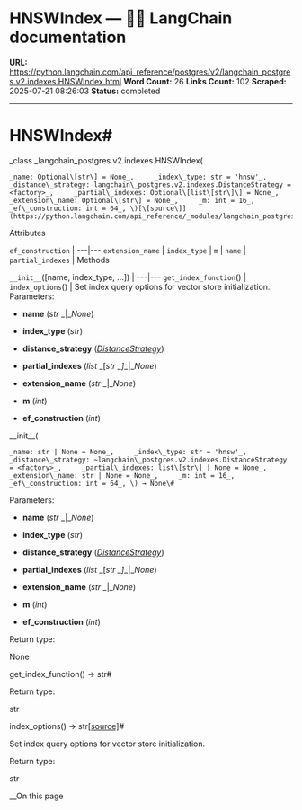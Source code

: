 # HNSWIndex — 🦜🔗 LangChain  documentation

**URL:** https://python.langchain.com/api_reference/postgres/v2/langchain_postgres.v2.indexes.HNSWIndex.html
**Word Count:** 26
**Links Count:** 102
**Scraped:** 2025-07-21 08:26:03
**Status:** completed

---

# HNSWIndex\#

_class _langchain\_postgres.v2.indexes.HNSWIndex\(

    _name: Optional\[str\] = None_,     _index\_type: str = 'hnsw'_,     _distance\_strategy: langchain\_postgres.v2.indexes.DistanceStrategy = <factory>_,     _partial\_indexes: Optional\[list\[str\]\] = None_,     _extension\_name: Optional\[str\] = None_,     _m: int = 16_,     _ef\_construction: int = 64_, \)[\[source\]](https://python.langchain.com/api_reference/_modules/langchain_postgres/v2/indexes.html#HNSWIndex)\#     

Attributes

`ef_construction` |    ---|---   `extension_name` |    `index_type` |    `m` |    `name` |    `partial_indexes` |       Methods

`__init__`\(\[name, index\_type, ...\]\) |    ---|---   `get_index_function`\(\) |    `index_options`\(\) | Set index query options for vector store initialization.      Parameters:     

  * **name** \(_str_ _|__None_\)

  * **index\_type** \(_str_\)

  * **distance\_strategy** \([_DistanceStrategy_](https://python.langchain.com/api_reference/postgres/v2/langchain_postgres.v2.indexes.DistanceStrategy.html#langchain_postgres.v2.indexes.DistanceStrategy "langchain_postgres.v2.indexes.DistanceStrategy")\)

  * **partial\_indexes** \(_list_ _\[__str_ _\]__|__None_\)

  * **extension\_name** \(_str_ _|__None_\)

  * **m** \(_int_\)

  * **ef\_construction** \(_int_\)

\_\_init\_\_\(

    _name: str | None = None_,     _index\_type: str = 'hnsw'_,     _distance\_strategy: ~langchain\_postgres.v2.indexes.DistanceStrategy = <factory>_,     _partial\_indexes: list\[str\] | None = None_,     _extension\_name: str | None = None_,     _m: int = 16_,     _ef\_construction: int = 64_, \) → None\#     

Parameters:     

  * **name** \(_str_ _|__None_\)

  * **index\_type** \(_str_\)

  * **distance\_strategy** \([_DistanceStrategy_](https://python.langchain.com/api_reference/postgres/v2/langchain_postgres.v2.indexes.DistanceStrategy.html#langchain_postgres.v2.indexes.DistanceStrategy "langchain_postgres.v2.indexes.DistanceStrategy")\)

  * **partial\_indexes** \(_list_ _\[__str_ _\]__|__None_\)

  * **extension\_name** \(_str_ _|__None_\)

  * **m** \(_int_\)

  * **ef\_construction** \(_int_\)

Return type:     

None

get\_index\_function\(\) → str\#     

Return type:     

str

index\_options\(\) → str[\[source\]](https://python.langchain.com/api_reference/_modules/langchain_postgres/v2/indexes.html#HNSWIndex.index_options)\#     

Set index query options for vector store initialization.

Return type:     

str

__On this page